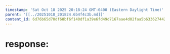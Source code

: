 ```yaml
---
timestamp: 'Sat Oct 18 2025 20:18:24 GMT-0400 (Eastern Daylight Time)'
parent: '[[../20251018_201824.6b4f4c3b.md]]'
content_id: 6d76b65d70df68bf6f140df1a39e6fd49d7167aae4d02faa5b63362744266256
---
```


# response:
